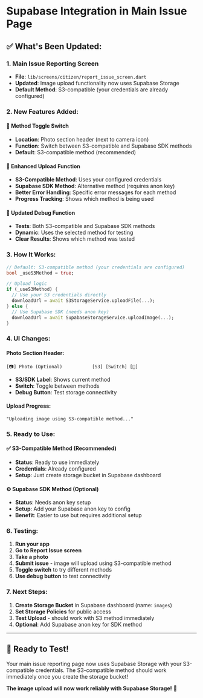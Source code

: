 # Supabase Integration in Main Issue Page

## ✅ **What's Been Updated:**

### 1. **Main Issue Reporting Screen**
- **File**: `lib/screens/citizen/report_issue_screen.dart`
- **Updated**: Image upload functionality now uses Supabase Storage
- **Default Method**: S3-compatible (your credentials are already configured)

### 2. **New Features Added:**

#### **🔄 Method Toggle Switch**
- **Location**: Photo section header (next to camera icon)
- **Function**: Switch between S3-compatible and Supabase SDK methods
- **Default**: S3-compatible method (recommended)

#### **📸 Enhanced Upload Function**
- **S3-Compatible Method**: Uses your configured credentials
- **Supabase SDK Method**: Alternative method (requires anon key)
- **Better Error Handling**: Specific error messages for each method
- **Progress Tracking**: Shows which method is being used

#### **🐛 Updated Debug Function**
- **Tests**: Both S3-compatible and Supabase SDK methods
- **Dynamic**: Uses the selected method for testing
- **Clear Results**: Shows which method was tested

### 3. **How It Works:**

```dart
// Default: S3-compatible method (your credentials are configured)
bool _useS3Method = true;

// Upload logic
if (_useS3Method) {
  // Use your S3 credentials directly
  downloadUrl = await S3StorageService.uploadFile(...);
} else {
  // Use Supabase SDK (needs anon key)
  downloadUrl = await SupabaseStorageService.uploadImage(...);
}
```

### 4. **UI Changes:**

#### **Photo Section Header:**
```
[📷] Photo (Optional)           [S3] [Switch] [🔧]
```

- **S3/SDK Label**: Shows current method
- **Switch**: Toggle between methods
- **Debug Button**: Test storage connectivity

#### **Upload Progress:**
```
"Uploading image using S3-compatible method..."
```

### 5. **Ready to Use:**

#### **✅ S3-Compatible Method (Recommended)**
- **Status**: Ready to use immediately
- **Credentials**: Already configured
- **Setup**: Just create storage bucket in Supabase dashboard

#### **⚙️ Supabase SDK Method (Optional)**
- **Status**: Needs anon key setup
- **Setup**: Add your Supabase anon key to config
- **Benefit**: Easier to use but requires additional setup

### 6. **Testing:**

1. **Run your app**
2. **Go to Report Issue screen**
3. **Take a photo**
4. **Submit issue** - image will upload using S3-compatible method
5. **Toggle switch** to try different methods
6. **Use debug button** to test connectivity

### 7. **Next Steps:**

1. **Create Storage Bucket** in Supabase dashboard (name: `images`)
2. **Set Storage Policies** for public access
3. **Test Upload** - should work with S3 method immediately
4. **Optional**: Add Supabase anon key for SDK method

---

## 🎉 **Ready to Test!**

Your main issue reporting page now uses Supabase Storage with your S3-compatible credentials. The S3-compatible method should work immediately once you create the storage bucket!

**The image upload will now work reliably with Supabase Storage!** 🚀

